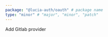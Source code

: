 ```yaml
---
package: "@lucia-auth/oauth" # package name
type: "minor" # "major", "minor", "patch"
---
```


Add Gitlab provider